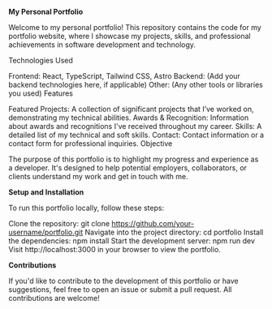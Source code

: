 **My Personal Portfolio**

Welcome to my personal portfolio! This repository contains the code for my portfolio website, where I showcase my projects, skills, and professional achievements in software development and technology.

Technologies Used

Frontend: React, TypeScript, Tailwind CSS, Astro
Backend: (Add your backend technologies here, if applicable)
Other: (Any other tools or libraries you used)
Features

Featured Projects: A collection of significant projects that I’ve worked on, demonstrating my technical abilities.
Awards & Recognition: Information about awards and recognitions I've received throughout my career.
Skills: A detailed list of my technical and soft skills.
Contact: Contact information or a contact form for professional inquiries.
Objective

The purpose of this portfolio is to highlight my progress and experience as a developer. It's designed to help potential employers, collaborators, or clients understand my work and get in touch with me.

**Setup and Installation**

To run this portfolio locally, follow these steps:

Clone the repository:
git clone https://github.com/your-username/portfolio.git
Navigate into the project directory:
cd portfolio
Install the dependencies:
npm install
Start the development server:
npm run dev
Visit http://localhost:3000 in your browser to view the portfolio.

**Contributions**

If you'd like to contribute to the development of this portfolio or have suggestions, feel free to open an issue or submit a pull request. All contributions are welcome!

